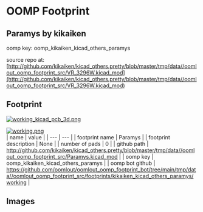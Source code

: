# OOMP Footprint  
## Paramys  by kikaiken  
  
oomp key: oomp_kikaiken_kicad_others_paramys  
  
source repo at: [http://github.com/kikaiken/kicad_others.pretty/blob/master/tmp/data//oomlout_oomp_footprint_src/VR_3296W.kicad_mod](http://github.com/kikaiken/kicad_others.pretty/blob/master/tmp/data//oomlout_oomp_footprint_src/VR_3296W.kicad_mod)  
## Footprint  
  
[![working_kicad_pcb_3d.png](working_kicad_pcb_3d_600.png)](working_kicad_pcb_3d.png)  
  
[![working.png](working_600.png)](working.png)  
| name | value | 
| --- | --- | 
| footprint name | Paramys | 
| footprint description | None | 
| number of pads | 0 | 
| github path | http://github.com/kikaiken/kicad_others.pretty/blob/master/tmp/data//oomlout_oomp_footprint_src/Paramys.kicad_mod | 
| oomp key | oomp_kikaiken_kicad_others_paramys | 
| oomp bot github | https://github.com/oomlout/oomlout_oomp_footprint_bot/tree/main/tmp/data//oomlout_oomp_footprint_src/footprints/kikaiken_kicad_others_paramys/working | 
## Images  

